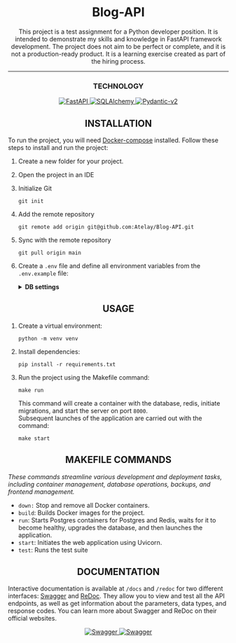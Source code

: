 <h1 align="center">Blog-API</h1>
<p align="center">
This project is a test assignment for a Python developer position. It is intended to demonstrate my skills and knowledge in FastAPI framework development.
The project does not aim to be perfect or complete, and it is not a production-ready product. It is a learning exercise created as part of the hiring process.
<p>

---

<h3 align="center">TECHNOLOGY</h3>
<p align="center">
  <a href="https://fastapi.tiangolo.com/" target="_blank">
    <img src="https://img.shields.io/badge/FastAPI-005571?style=for-the-badge&logo=fastapi" alt="FastAPI">
  </a>
  <a href="https://www.sqlalchemy.org/" target="_blank">
    <img src="https://img.shields.io/badge/sqlalchemy-fbfbfb?style=for-the-badge" alt="SQLAlchemy">
  </a>
  <a href="https://pydantic-docs.helpmanual.io/" target="_blank">
    <img src="https://img.shields.io/badge/Pydantic-14354C?style=for-the-badge&logo=Pydantic" alt="Pydantic-v2">
  </a>
</p>

<h2 align="center">INSTALLATION</h2>

To run the project, you will need [Docker-compose](https://www.digitalocean.com/community/tutorials/how-to-install-and-use-docker-compose-on-ubuntu-22-04) installed. Follow these steps to install and run the project:

1. Create a new folder for your project.

2. Open the project in an IDE

3. Initialize Git

    ```
    git init
    ```
4. Add the remote repository
    ```
    git remote add origin git@github.com:Atelay/Blog-API.git
    ```
5. Sync with the remote repository

    ```
    git pull origin main
    ```

6. Create a `.env` file and define all environment variables from the `.env.example` file:
    <details class="custom-details">
    <summary><b>DB settings</b></summary>
    <p class="custom-details-description"><i>Variables for database configuration.</i></p>

    <b class="variable-name">POSTGRES_PORT</b>=<span class="variable-value">5432</span><br>
    <b class="variable-name">POSTGRES_DB</b>=<span class="variable-value">blog_db</span><br>
    <b class="variable-name">POSTGRES_USER</b>=<span class="variable-value">postgres</span><br>
    <b class="variable-name">POSTGRES_PASSWORD</b>=<span class="variable-value">postgres</span><br>
    <b class="variable-name">REDIS_PASS</b>=<span class="variable-value">redis</span><br>
    <b class="variable-name">REDIS_URL</b>=<span class="variable-value">redis://default:redis@localhost:6379</span><br>
    <b class="variable-name">DB_URL</b>=<span class="variable-value">postgresql+asyncpg://postgres:postgres@localhost:5432/blog_db</span><br>

    </details>

<h2 align="center">USAGE</h2>

1. Create a virtual environment:
    ```
    python -m venv venv
    ```
2. Install dependencies:
    ```
    pip install -r requirements.txt
    ```
3. Run the project using the Makefile command:
    ```
    make run
    ```
    This command will create a container with the database, redis, initiate migrations, and start the server on port `8000`.<br>
    Subsequent launches of the application are carried out with the command:
    ```
    make start
    ```
<h2 align="center">MAKEFILE COMMANDS</h2>

*These commands streamline various development and deployment tasks, including container management, database operations, backups, and frontend management.*


- `down:` Stop and remove all Docker containers.
- `build`: Builds Docker images for the project.
- `run`: Starts Postgres containers for Postgres and Redis, waits for it to become healthy, upgrades the database, and then launches the application.
- `start`: Initiates the web application using Uvicorn.
- `test`: Runs the test suite

<h2 align="center">DOCUMENTATION</h2>

Interactive documentation is available at `/docs` and `/redoc` for two different interfaces: [Swagger](https://swagger.io/) and [ReDoc](https://redoc.ly/). They allow you to view and test all the API endpoints, as well as get information about the parameters, data types, and response codes. You can learn more about Swagger and ReDoc on their official websites.

<p align="center">
  <a href="https://swagger.io/" target="_blank">
    <img src="https://img.shields.io/badge/Swagger-85EA2D?style=for-the-badge&logo=swagger&logoColor=black" alt="Swagger">
  </a>
  <a href="https://redoc.ly/" target="_blank">
    <img src="https://img.shields.io/badge/Redoc-8A2BE2?style=for-the-badge&logo=redoc&logoColor=white" alt="Swagger">
  </a>
</p>